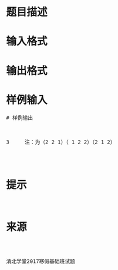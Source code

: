 

# 题目描述



# 输入格式



# 输出格式



# 样例输入


<pre>
# 样例输出


<pre>3     注：为（2 2 1）（ 1 2 2）（2 1 2）
</pre>

# 提示



# 来源


<p>
清北学堂2017寒假基础班试题
</p>
